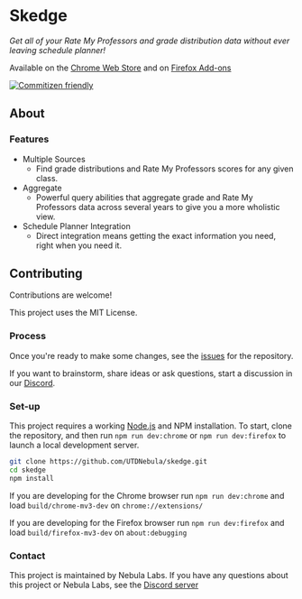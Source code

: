 # Skedge

_Get all of your Rate My Professors and grade distribution data without ever leaving schedule planner!_

Available on the [Chrome Web Store](https://chromewebstore.google.com/detail/skedge/ghipfanpcodcmkjacmmfjdmccdiaahab) and on [Firefox Add-ons](https://addons.mozilla.org/en-US/firefox/addon/sk-edge/)

[![Commitizen friendly](https://img.shields.io/badge/commitizen-friendly-brightgreen.svg)](http://commitizen.github.io/cz-cli/)

## About

### Features

- Multiple Sources
  - Find grade distributions and Rate My Professors scores for any given class.
- Aggregate
  - Powerful query abilities that aggregate grade and Rate My Professors data across several years to give you a more wholistic view.
- Schedule Planner Integration
  - Direct integration means getting the exact information you need, right when you need it.

## Contributing

Contributions are welcome!

This project uses the MIT License.

### Process

Once you're ready to make some changes, see the
[issues](https://github.com/UTDNebula/skedge/issues) for the repository.

If you want to brainstorm, share ideas or ask questions, start a discussion in
our [Discord](https://discord.utdnebula.com/).

### Set-up

This project requires a working [Node.js](https://nodejs.org/en/) and NPM
installation. To start, clone the repository, and then run `npm run dev:chrome` or `npm run dev:firefox` to launch
a local development server.

```bash
git clone https://github.com/UTDNebula/skedge.git
cd skedge
npm install
```

If you are developing for the Chrome browser run `npm run dev:chrome` and load `build/chrome-mv3-dev` on `chrome://extensions/`

If you are developing for the Firefox browser run `npm run dev:firefox` and load `build/firefox-mv3-dev` on `about:debugging`

### Contact

This project is maintained by Nebula Labs. If you have
any questions about this project or Nebula Labs, see the [Discord server](https://discord.utdnebula.com/)
